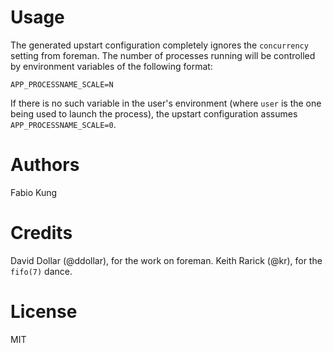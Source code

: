 # Usage

The generated upstart configuration completely ignores the `concurrency`
setting from foreman. The number of processes running will be controlled by
environment variables of the following format:

```
APP_PROCESSNAME_SCALE=N
```

If there is no such variable in the user's environment (where `user` is the one
being used to launch the process), the upstart configuration assumes
`APP_PROCESSNAME_SCALE=0`.


# Authors

Fabio Kung

# Credits

David Dollar (@ddollar), for the work on foreman.
Keith Rarick (@kr), for the `fifo(7)` dance.

# License

MIT

